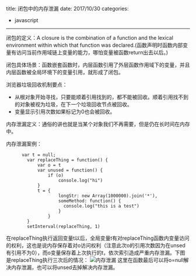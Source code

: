 title: 闭包中的内存泄漏
date: 2017/10/30
categories:
- javascript
---
闭包的定义：A closure is the combination of a function and the lexical environment within which that function was declared.(函数声明时函数内部变量有访问当前作用域链上变量的能力，哪怕变量被函数return出去以后。)
<!--more-->


闭包具体场景：函数嵌套函数时，内层函数引用了外层函数作用域下的变量，并且内层函数被全局环境下的变量引用，就形成了闭包。

浏览器垃圾回收机制要点：  
* 从根对象开始寻找，只要能顺着引用找到的，都不能被回收。顺着引用找不到的对象被视为垃圾，在下一个垃圾回收节点被回收。
* 变量显示引用次数如果标记为0也会被回收。

内存泄漏定义：通俗的讲也就是当某个对象我们不再需要，但是仍在长时间在内存中。  

内存泄漏案例：
```
      var t = null;
        var replaceThing = function() {
            var o = t
            var unused = function() {
                if (o)
                    console.log("hi")
            }
            t = {
                    longStr: new Array(1000000).join('*'),
                    someMethod: function() {
                      console.log("this is a test")
                    }
                }
        }
        setInterval(replaceThing, 1)
```
在replaceThing执行返回变量t以后，全局变量t有对replaceThing函数内变量访问的权利，这也是说内存保存着对o访问权利（注意此次o的引用次数因为在unsed有引用不为0），而o变量保存着上次执行的t，依次索引造成严重内存泄漏。下图是replaceThing执行三次后的情况：
![内存泄漏](闭包中的内存泄漏/threeTimesCircle.png)
这里在函数最后可以将o=null解决内存泄漏，也可以将unsed去掉解决内存泄漏。
